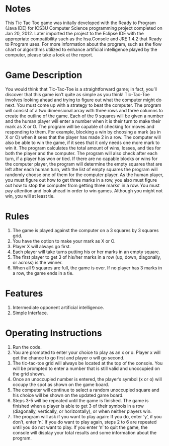 # Notes 
This Tic Tac Toe game was initally developed with the Ready to Program (Java IDE) for ICS3U Computer Science programming project completed on Jan 20, 2012. 
Later imported the project to the Eclipse IDE with the appropriate compatibility such as the hsa.Console and JRE 1.4.2 that Ready to Program uses.
For more information about the program, such as the flow chart or algorithms utilized to enhance artificial intelligence played by the computer, please take a look at the report.
# Game Description
You would think that Tic-Tac-Toe is a straightforward game; in fact, you’ll discover that this game isn’t quite as simple as you think! Tic-Tac-Toe involves looking ahead and trying to figure out what the computer might do next. You must come up with a strategy to beat the computer. The program will consist of a two dimensional array with three rows and three columns to create the outline of the game. Each of the 9 squares will be given a number and the human player will enter a number when it is their turn to make their mark as X or O. The program will be capable of checking for moves and responding to them. For example, blocking a win by choosing a mark (as in X or O) when it sees that the player has made 2 in a row. The computer will also be able to win the game, if it sees that it only needs one more mark to win it. The program calculates the total amount of wins, losses, and ties for both the player and the computer. The program will also check after each turn, if a player has won or tied. If there are no capable blocks or wins for the computer player, the program will determine the empty squares that are left after each human turn, with the list of empty squares the program will randomly choose one of them for the computer player. As the human player, you must figure out how to get three marks in a row, you also must figure out how to stop the computer from getting three marks’ in a row. You must pay attention and look ahead in order to win games. Although you might not win, you will at least tie. 

# Rules
1. The game is played against the computer on a 3 squares by 3 squares grid. 
2. You have the option to make your mark as X or O.
3. Player X will always go first.  
4. Each player will take turns putting his or her marks in an empty square.
5. The first player to get 3 of his/her marks in a row (up, down, diagonally, or across) is the winner. 
6. When all 9 squares are full, the game is over. If no player has 3 marks in a row, the game ends in a tie.

# Features
1. Intermediate opponent artificial intelligence.
2. Simple Interface.

# Operating Instructions
1.	Run the code.
2.	You are prompted to enter your choice to play as an x or o. Player x will get the chance to go first and player o will go second.
3.	The tic-tac-toe grid will always be located at the top of the console. You will be prompted to enter a number that is still valid and unoccupied on the grid shown. 
4.	Once an unoccupied number is entered, the player’s symbol (x or o) will occupy the spot as shown on the game board. 
5.	The computer will continue to select a random unoccupied square and his choice will be shown on the updated game board.
6.	Steps 3-5 will be repeated until the game is finished. The game is finished when a player is able to get 3 of their symbols in a row (diagonally, vertically, or horizontally), or when neither players win. 
7.	The program will ask if you want to play again: If you do, enter ‘y’, if you don’t, enter ‘n’. If you do want to play again, steps 2 to 6 are repeated until you do not want to play. If you enter ‘n’ to quit the game, the console will display your total results and some information about the program. 

